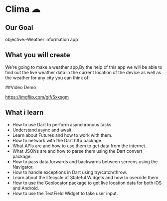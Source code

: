 # Clima ☁

## Our Goal

objective:-Weather information app


## What you will create

We’re going to make a weather app,By the help of this app we will be able to find out the live weather data in the current location of the device as well as the weather for any city you can think of!

##Video Demo

https://imgflip.com/gif/5xxsgm


## What i learn

- How to use Dart to perform asynchronous tasks.
- Understand async and await.
- Learn about Futures and how to work with them.
- How to network with the Dart http package.
- What APIs are and how to use them to get data from the internet.
- What JSONs are and how to parse them using the Dart convert package.
- How to pass data forwards and backwards between screens using the Navigator.
- How to handle exceptions in Dart using try/catch/throw.
- Learn about the lifecycle of Stateful Widgets and how to override them.
- How to use the Geolocator package to get live location data for both iOS and Android.
- How to use the TextField Widget to take user input.





